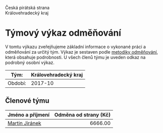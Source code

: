 Česká pirátská strana  
Královehradecký kraj

Týmový výkaz odměňování
===========================

V tomtu výkazu zveřejňujeme základní informace o vykonané práci a odměňování
za určitý tým. Výkaz je sestaven podle [metodiky odměňování][metodika],
která obsahuje podrobnosti. U všech členů týmu je uveden odkaz na podrobný osobní výkaz.

Tým:                     | Královehradecký kraj
-----------------------  | --------------------
Období:                  | 2017-10

Členové týmu
--------------

| Jméno a příjmení                  |   Odměna od strany (Kč) |
|:----------------------------------|------------------------:|
| [Martin Jiránek](martin-jiranek/) |                 6666.00 |


[metodika]: https://redmine.pirati.cz/projects/po/wiki/Odmenovani
